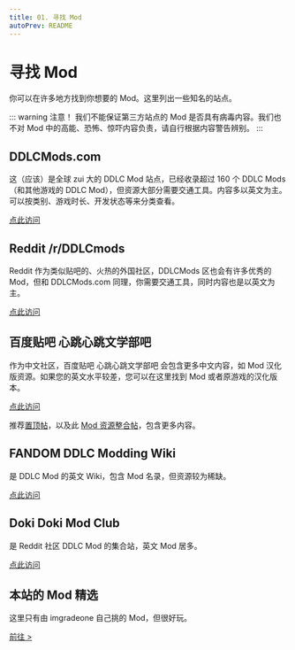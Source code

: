 ```yaml
---
title: 01. 寻找 Mod
autoPrev: README
---
```


# 寻找 Mod

你可以在许多地方找到你想要的 Mod。这里列出一些知名的站点。

::: warning 注意！
我们不能保证第三方站点的 Mod 是否具有病毒内容。我们也不对 Mod 中的高能、恐怖、惊吓内容负责，请自行根据内容警告辨别。
:::

## DDLCMods.com

这（应该）是全球 zui 大的 DDLC Mod 站点，已经收录超过 160 个 DDLC Mods（和其他游戏的 DDLC Mod），但资源大部分需要交通工具。内容多以英文为主。可以按类别、游戏时长、开发状态等来分类查看。

[点此访问](http://ddlcmods.com/)

## Reddit /r/DDLCmods

Reddit 作为类似贴吧的、火热的外国社区，DDLCMods 区也会有许多优秀的 Mod，但和 DDLCMods.com 同理，你需要交通工具，同时内容也是以英文为主。

[点此访问](https://www.reddit.com/r/DDLCMods)

## 百度贴吧 心跳心跳文学部吧

作为中文社区，百度贴吧 心跳心跳文学部吧 会包含更多中文内容，如 Mod 汉化版资源。如果您的英文水平较差，您可以在这里找到 Mod 或者原游戏的汉化版本。

[点此访问](https://tieba.baidu.com/f?kw=心跳文学部)

推荐[置顶帖](https://tieba.baidu.com/p/6655467555)，以及此 [Mod 资源整合帖](https://tieba.baidu.com/p/6530936032)，包含更多内容。

## FANDOM DDLC Modding Wiki

是 DDLC Mod 的英文 Wiki，包含 Mod 名录，但资源较为稀缺。

[点此访问](https://ddlc-modding.fandom.com/)

## Doki Doki Mod Club

是 Reddit 社区 DDLC Mod 的集合站，英文 Mod 居多。

[点此访问](https://www.dokidokimodclub.com)

## 本站的 Mod 精选

这里只有由 imgradeone 自己挑的 Mod，但很好玩。

[前往 >](/mods/)